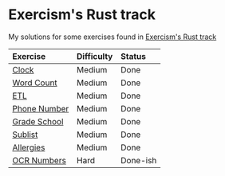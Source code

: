 # Exercism's Rust track
My solutions for some exercises found in [Exercism's Rust track](https://exercism.io/my/tracks/rust)


| Exercise | Difficulty | Status |
|:--- |:---|:---|
| [Clock](https://exercism.io/my/solutions/dd11f3c06a844dce9bf794285f1715f7) | Medium | Done |
| [Word Count](https://exercism.io/my/solutions/95a469baee2f4188b5f72c5e004a6c9d) | Medium | Done |
| [ETL](https://exercism.io/my/solutions/8b9f926901db41a18e5d8ed971649d58) | Medium | Done |
| [Phone Number](https://exercism.io/my/solutions/6fefc94d1d3a44149648a38a6925e9b3) | Medium | Done |
| [Grade School](https://exercism.io/my/solutions/93eaaa6efc374566bad005ef4d60e234) | Medium | Done |
| [Sublist](https://exercism.io/my/solutions/01bf6a6d13a246399a0add505856590b) | Medium | Done |
| [Allergies](https://exercism.io/my/solutions/46cf685c37e24cb4a5e20dcec165f8a5) | Medium | Done |
| [OCR Numbers](https://exercism.io/my/solutions/d56f089d8eef4a6c9de0dd3e3cdd02c0) | Hard | Done-ish |

